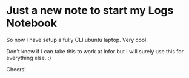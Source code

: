 # Just a new note to start my Logs Notebook

So now I have setup a fully CLI ubuntu laptop. Very cool.

Don't know if I can take this to work at Infor but I will surely use this for everything else. :)

Cheers!
